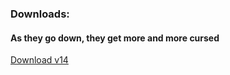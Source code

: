
### Downloads:
#### As they go down, they get more and more cursed

[Download v14](https://github.com/BuffoonSpoon/cheesemod/blob/mod-downloads/bluecheesefinal.jar?raw=true)
